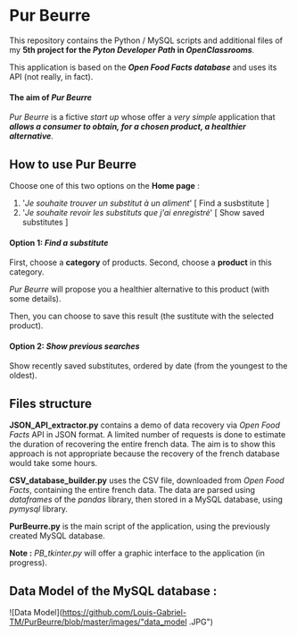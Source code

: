 # Pur Beurre

This repository contains the Python / MySQL scripts and additional files of my __5th project for the *Pyton Developer Path* in *OpenClassrooms*__.

This application is based on the __*Open Food Facts database*__ and uses its API (not really, in fact).

#### The aim of *Pur Beurre*

*Pur Beurre* is a fictive *start up* whose offer a *very simple* application that __*allows a consumer to obtain, for a chosen product, a healthier alternative*__.

## How to use Pur Beurre

Choose one of this two options on the __Home page__ :
1. '*Je souhaite trouver un substitut à un aliment*' [ Find a susbstitute ]
2. '*Je souhaite revoir les substituts que j'ai enregistré*' [ Show saved substitutes ]

#### Option 1: *Find a substitute*

First, choose a __category__ of products.
Second, choose a __product__ in this category.

*Pur Beurre* will propose you a healthier alternative to this product (with some details).

Then, you can choose to save this result (the sustitute with the selected product).

#### Option 2: *Show previous searches*

Show recently saved substitutes, ordered by date (from the youngest to the oldest).


## Files structure

__JSON_API_extractor.py__ contains a demo of data recovery via *Open Food Facts* API in JSON format. A limited number of requests is done to estimate the duration of recovering the entire french data.
The aim is to show this approach is not appropriate because the recovery of the french database would take some hours.

__CSV_database_builder.py__ uses the CSV file, downloaded from *Open Food Facts*, containing the entire french data.
The data are parsed using *dataframes* of the *pandas* library, then stored in a MySQL database, using *pymysql* library.

__PurBeurre.py__ is the main script of the application, using the previously created MySQL database.

__Note :__ *PB_tkinter.py* will offer a graphic interface to the application (in progress).

## Data Model of the MySQL database :

![Data Model](https://github.com/Louis-Gabriel-TM/PurBeurre/blob/master/images/"data_model .JPG")
